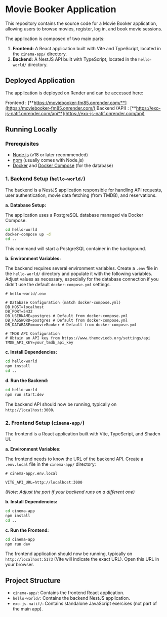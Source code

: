 # Movie Booker Application

This repository contains the source code for a Movie Booker application, allowing users to browse movies, register, log in, and book movie sessions.

The application is composed of two main parts:

1.  **Frontend:** A React application built with Vite and TypeScript, located in the `cinema-app/` directory.
2.  **Backend:** A NestJS API built with TypeScript, located in the `hello-world/` directory.

## Deployed Application

The application is deployed on Render and can be accessed here:

Frontend : [**https://moviebooker-fm85.onrender.com/**](https://moviebooker-fm85.onrender.com/)
Backend (API) : [**https://exo-js-natif.onrender.com/api**](https://exo-js-natif.onrender.com/api)

## Running Locally

### Prerequisites

- [Node.js](https://nodejs.org/) (v18 or later recommended)
- [npm](https://www.npmjs.com/) (usually comes with Node.js)
- [Docker](https://www.docker.com/) and [Docker Compose](https://docs.docker.com/compose/) (for the database)

### 1. Backend Setup (`hello-world/`)

The backend is a NestJS application responsible for handling API requests, user authentication, movie data fetching (from TMDB), and reservations.

**a. Database Setup:**

The application uses a PostgreSQL database managed via Docker Compose.

```bash
cd hello-world
docker-compose up -d
cd ..
```

This command will start a PostgreSQL container in the background.

**b. Environment Variables:**

The backend requires several environment variables. Create a `.env` file in the `hello-world/` directory and populate it with the following variables. Adjust values as necessary, especially for the database connection if you didn't use the default `docker-compose.yml` settings.

```dotenv
# hello-world/.env

# Database Configuration (match docker-compose.yml)
DB_HOST=localhost
DB_PORT=5432
DB_USERNAME=postgres # Default from docker-compose.yml
DB_PASSWORD=postgres # Default from docker-compose.yml
DB_DATABASE=moovieBooker # Default from docker-compose.yml

# TMDB API Configuration
# Obtain an API key from https://www.themoviedb.org/settings/api
TMDB_API_KEY=your_tmdb_api_key
```

**c. Install Dependencies:**

```bash
cd hello-world
npm install
cd ..
```

**d. Run the Backend:**

```bash
cd hello-world
npm run start:dev
```

The backend API should now be running, typically on `http://localhost:3000`.

### 2. Frontend Setup (`cinema-app/`)

The frontend is a React application built with Vite, TypeScript, and Shadcn UI.

**a. Environment Variables:**

The frontend needs to know the URL of the backend API. Create a `.env.local` file in the `cinema-app/` directory:

```dotenv
# cinema-app/.env.local

VITE_API_URL=http://localhost:3000
```

_(Note: Adjust the port if your backend runs on a different one)_

**b. Install Dependencies:**

```bash
cd cinema-app
npm install
cd ..
```

**c. Run the Frontend:**

```bash
cd cinema-app
npm run dev
```

The frontend application should now be running, typically on `http://localhost:5173` (Vite will indicate the exact URL). Open this URL in your browser.

## Project Structure

- `cinema-app/`: Contains the frontend React application.
- `hello-world/`: Contains the backend NestJS application.
- `exo-js-natif/`: Contains standalone JavaScript exercises (not part of the main app).
